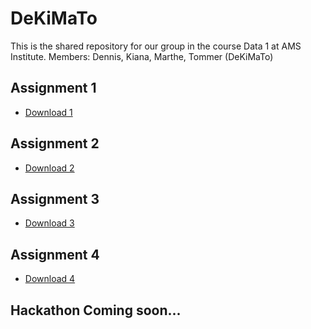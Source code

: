 # DeKiMaTo
This is the shared repository for our group in the course Data 1 at AMS Institute.
Members: Dennis, Kiana, Marthe, Tommer (DeKiMaTo)

## Assignment 1
- [Download 1](https://www.youtube.com/watch?v=o-YBDTqX_ZU)

## Assignment 2
- [Download 2](https://www.youtube.com/watch?v=o-YBDTqX_ZU)

## Assignment 3
- [Download 3](https://www.youtube.com/watch?v=o-YBDTqX_ZU)

## Assignment 4
- [Download 4](https://www.youtube.com/watch?v=o-YBDTqX_ZU)

## Hackathon Coming soon...
